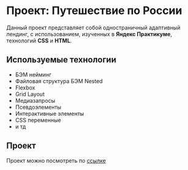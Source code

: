# Проект: Путешествие по России

Данный проект представляет собой одностраничный адаптивный лендинг, с использованием, изученных в **Яндекс Практикуме**,  технологий **CSS** и **HTML**.

## Используемые технологии

- БЭМ нейминг
- Файловая структура БЭМ Nested
- Flexbox
- Grid Layout
- Медиазапросы
- Псевдоэлементы
- Интерактивные элементы
- CSS переменные
- и тд

## Проект
Проект можно посмотреть по [ссылке](https://fil4tov.github.io/russian-travel/) 
